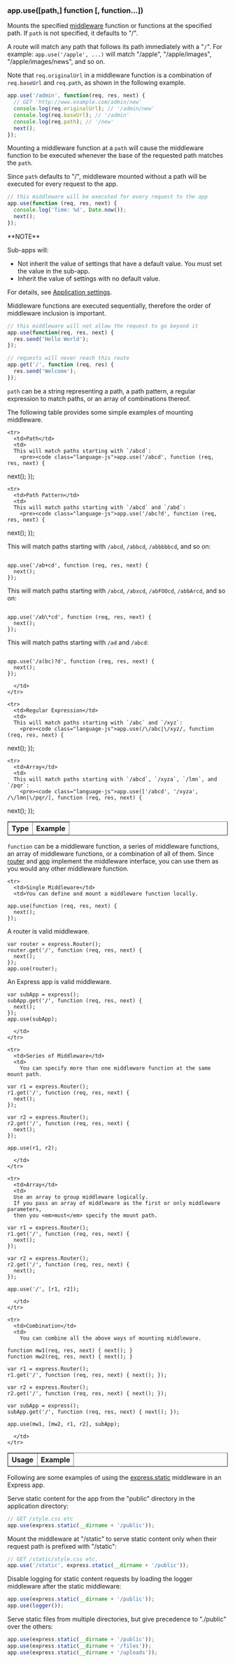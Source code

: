 <!---
 Copyright (c) 2016 StrongLoop, IBM, and Express Contributors
 License: MIT
-->

<h3 id='app.use'>app.use([path,] function [, function...])</h3>

Mounts the specified [middleware](/guide/using-middleware.html) function or functions at the specified path.
If `path` is not specified, it defaults to "/".

<div class="doc-box doc-info" markdown="1">
  A route will match any path that follows its path immediately with a "<code>/</code>".
  For example: <code>app.use('/apple', ...)</code> will match "/apple", "/apple/images",
  "/apple/images/news", and so on.
</div>

Note that `req.originalUrl` in a middleware function is a combination of `req.baseUrl` and `req.path`, as shown in the following example.

```js
app.use('/admin', function(req, res, next) {
  // GET 'http://www.example.com/admin/new'
  console.log(req.originalUrl); // '/admin/new'
  console.log(req.baseUrl); // '/admin'
  console.log(req.path); // '/new'
  next();
});
```

Mounting a middleware function at a `path` will cause the middleware function to be executed whenever the base of the requested path matches the `path`.

Since `path` defaults to "/", middleware mounted without a path will be executed for every request to the app.

```js
// this middleware will be executed for every request to the app
app.use(function (req, res, next) {
  console.log('Time: %d', Date.now());
  next();
});
```

<div class="doc-box doc-info" markdown="1">
**NOTE**

Sub-apps will:

* Not inherit the value of settings that have a default value.  You must set the value in the sub-app.
* Inherit the value of settings with no default value.

For details, see [Application settings](/en/4x/api.html#app.settings.table).
</div>

Middleware functions are executed sequentially, therefore the order of middleware inclusion is important.

```js
// this middleware will not allow the request to go beyond it
app.use(function(req, res, next) {
  res.send('Hello World');
});

// requests will never reach this route
app.get('/', function (req, res) {
  res.send('Welcome');
});
```

`path` can be a string representing a path, a path pattern, a regular expression to match paths,
or an array of combinations thereof.


The following table provides some simple examples of mounting middleware.

<div class="table-scroller">
<table class="doctable" border="1">

  <thead>
    <tr>
      <th> Type </th>
      <th> Example </th>
    </tr>
  </thead>
  <tbody>

    <tr>
      <td>Path</td>
      <td>
      This will match paths starting with `/abcd`:
        <pre><code class="language-js">app.use('/abcd', function (req, res, next) {
  next();
});</code></pre>
      </td>
    </tr>

    <tr>
      <td>Path Pattern</td>
      <td>
      This will match paths starting with `/abcd` and `/abd`:
        <pre><code class="language-js">app.use('/abc?d', function (req, res, next) {
  next();
});</code></pre>

This will match paths starting with `/abcd`, `/abbcd`, `/abbbbbcd`, and so on:
<pre><code class="language-js">
app.use('/ab+cd', function (req, res, next) {
  next();
});</code></pre>

This will match paths starting with `/abcd`, `/abxcd`, `/abFOOcd`, `/abbArcd`, and so on:
<pre><code class="language-js">
app.use('/ab\*cd', function (req, res, next) {
  next();
});</code></pre>

This will match paths starting with `/ad` and `/abcd`:
<pre><code class="language-js">
app.use('/a(bc)?d', function (req, res, next) {
  next();
});</code></pre>
      </td>
    </tr>

    <tr>
      <td>Regular Expression</td>
      <td>
      This will match paths starting with `/abc` and `/xyz`:
        <pre><code class="language-js">app.use(/\/abc|\/xyz/, function (req, res, next) {
  next();
});</code></pre>
      </td>
    </tr>

    <tr>
      <td>Array</td>
      <td>
      This will match paths starting with `/abcd`, `/xyza`, `/lmn`, and `/pqr`:
        <pre><code class="language-js">app.use(['/abcd', '/xyza', /\/lmn|\/pqr/], function (req, res, next) {
  next();
});</code></pre>
      </td>
    </tr>

  </tbody>

</table>
</div>

`function` can be a middleware function, a series of middleware functions,
an array of middleware functions, or a combination of all of them.
Since [router](#router) and [app](#application) implement the middleware interface, you can use them
as you would any other middleware function.

<table class="doctable" border="1">

  <thead>
    <tr>
      <th>Usage</th>
      <th>Example</th>
    </tr>
  </thead>
  <tbody>

    <tr>
      <td>Single Middleware</td>
      <td>You can define and mount a middleware function locally.
<pre><code class="language-js">app.use(function (req, res, next) {
  next();
});
</code></pre>
A router is valid middleware.

<pre><code class="language-js">var router = express.Router();
router.get('/', function (req, res, next) {
  next();
});
app.use(router);
</code></pre>

An Express app is valid middleware.
<pre><code class="language-js">var subApp = express();
subApp.get('/', function (req, res, next) {
  next();
});
app.use(subApp);
</code></pre>
      </td>
    </tr>

    <tr>
      <td>Series of Middleware</td>
      <td>
        You can specify more than one middleware function at the same mount path.
<pre><code class="language-js">var r1 = express.Router();
r1.get('/', function (req, res, next) {
  next();
});

var r2 = express.Router();
r2.get('/', function (req, res, next) {
  next();
});

app.use(r1, r2);
</code></pre>
      </td>
    </tr>

    <tr>
      <td>Array</td>
      <td>
      Use an array to group middleware logically.
      If you pass an array of middleware as the first or only middleware parameters,
      then you <em>must</em> specify the mount path.
<pre><code class="language-js">var r1 = express.Router();
r1.get('/', function (req, res, next) {
  next();
});

var r2 = express.Router();
r2.get('/', function (req, res, next) {
  next();
});

app.use('/', [r1, r2]);
</code></pre>
      </td>
    </tr>

    <tr>
      <td>Combination</td>
      <td>
        You can combine all the above ways of mounting middleware.
<pre><code class="language-js">function mw1(req, res, next) { next(); }
function mw2(req, res, next) { next(); }

var r1 = express.Router();
r1.get('/', function (req, res, next) { next(); });

var r2 = express.Router();
r2.get('/', function (req, res, next) { next(); });

var subApp = express();
subApp.get('/', function (req, res, next) { next(); });

app.use(mw1, [mw2, r1, r2], subApp);
</code></pre>
      </td>
    </tr>

  </tbody>

</table>

Following are some examples of using the [express.static](/guide/using-middleware.html#middleware.built-in)
middleware in an Express app.

Serve static content for the app from the "public" directory in the application directory:

```js
// GET /style.css etc
app.use(express.static(__dirname + '/public'));
```

Mount the middleware at "/static" to serve static content only when their request path is prefixed with "/static":

```js
// GET /static/style.css etc.
app.use('/static', express.static(__dirname + '/public'));
```

Disable logging for static content requests by loading the logger middleware after the static middleware:

```js
app.use(express.static(__dirname + '/public'));
app.use(logger());
```

Serve static files from multiple directories, but give precedence to "./public" over the others:

```js
app.use(express.static(__dirname + '/public'));
app.use(express.static(__dirname + '/files'));
app.use(express.static(__dirname + '/uploads'));
```
